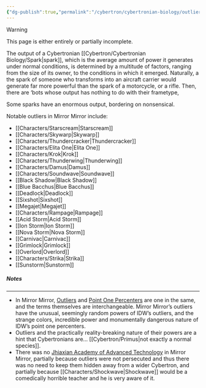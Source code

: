 ```yaml
---
{"dg-publish":true,"permalink":"/cybertron/cybertronian-biology/outlier/"}
---
```

  
>[!warning] 
>This page is either entirely or partially incomplete. 

The output of a Cybertronian [[Cybertron/Cybertronian Biology/Spark\|spark]], which is the average amount of power it generates under normal conditions, is determined by a multitude of factors, ranging from the size of its owner, to the conditions in which it emerged. Naturally, a the spark of someone who transforms into an aircraft carrier would generate far more powerful than the spark of a motorcycle, or a rifle. Then, there are ‘bots whose output has nothing to do with their frametype, 

Some sparks have an enormous output, bordering on nonsensical. 

Notable outliers in Mirror Mirror include:
- [[Characters/Starscream\|Starscream]]
- [[Characters/Skywarp\|Skywarp]]
- [[Characters/Thundercracker\|Thundercracker]]
- [[Characters/Elita One\|Elita One]]
- [[Characters/Krok\|Krok]]
- [[Characters/Thunderwing\|Thunderwing]]
- [[Characters/Damus\|Damus]]
- [[Characters/Soundwave\|Soundwave]]
- [[Black Shadow\|Black Shadow]]
- [[Blue Bacchus\|Blue Bacchus]]
- [[Deadlock\|Deadlock]]
- [[Sixshot\|Sixshot]]
- [[Megajet\|Megajet]]
- [[Characters/Rampage\|Rampage]]
- [[Acid Storm\|Acid Storm]]
- [[Ion Storm\|Ion Storm]]
- [[Nova Storm\|Nova Storm]]
- [[Carnivac\|Carnivac]]
- [[Grimlock\|Grimlock]]
- [[Overlord\|Overlord]]
- [[Characters/Strika\|Strika]]
- [[Sunstorm\|Sunstorm]]
##### Notes
---
- In Mirror Mirror, [Outliers](https://tfwiki.net/wiki/Outlier_(group)) and [Point One Percenters](https://tfwiki.net/wiki/Point_One_Percenter) are one in the same, and the terms themselves are interchangeable.  Mirror Mirror’s outliers have the unusual, seemingly random powers of IDW’s outliers, and the strange colors, incredible power and monumentally dangerous nature of IDW’s point one percenters.
- Outliers and the practically reality-breaking nature of their powers are a hint that Cybertronians are… [[Cybertron/Primus\|not exactly a normal species]]. 
- There was no [Jhiaxian Academy of Advanced Technology](https://tfwiki.net/wiki/Jhiaxian_Academy_of_Advanced_Technology) in Mirror Mirror, partially because outliers were not persecuted and thus there was no need to keep them hidden away from a wider Cybertron, and partially because [[Characters/Shockwave\|Shockwave]] would be a comedically horrible teacher and he is very aware of it. 